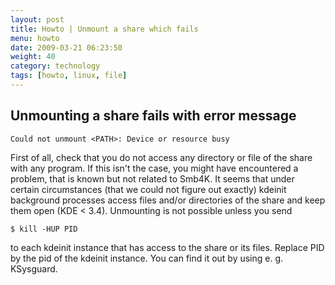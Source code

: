 ```yaml
---
layout: post
title: Howto | Unmount a share which fails
menu: howto
date: 2009-03-21 06:23:50
weight: 40
category: technology
tags: [howto, linux, file]
---
```


## Unmounting a share fails with error message

    Could not unmount <PATH>: Device or resource busy

First of all, check that you do not access any directory or file of the share with any program. If this isn't the case, you might have encountered a problem, that is known but not related to Smb4K. It seems that under certain circumstances (that we could not figure out exactly) kdeinit background processes access files and/or directories of the share and keep them open (KDE < 3.4). Unmounting is not possible unless you send 

    $ kill -HUP PID

to each kdeinit instance that has access to the share or its files. Replace PID by the pid of the kdeinit instance. You can find it out by using e. g. KSysguard.

